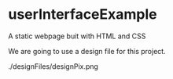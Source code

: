 # userInterfaceExample
A static webpage buit with HTML and CSS 

We are going to use a design file for this project.

./designFiles/designPix.png
